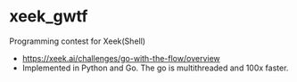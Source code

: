 # xeek_gwtf
Programming contest for Xeek(Shell)

- https://xeek.ai/challenges/go-with-the-flow/overview
- Implemented in Python and Go. The go is multithreaded and 100x faster.
